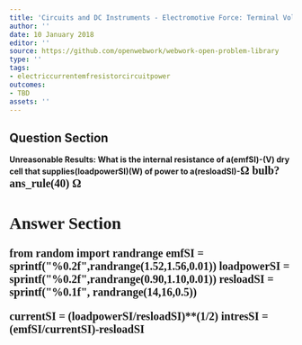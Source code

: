 ```yaml
---
title: 'Circuits and DC Instruments - Electromotive Force: Terminal Voltage'
author: ''
date: 10 January 2018
editor: ''
source: https://github.com/openwebwork/webwork-open-problem-library
type: ''
tags:
- electriccurrentemfresistorcircuitpower
outcomes:
- TBD
assets: ''
---
```


## Question Section 

<b>
<b>Unreasonable Results:<b> What is the internal resistance of a(emfSI)-(V) dry cell that supplies(loadpowerSI)(W) of power to a(resloadSI)-<span style="font-family: 'Times'; font-size: 20px";>&Omega;<span> bulb?
ans_rule(40) <span style="font-family: 'Times'; font-size: 20px";>&Omega;<span>


## Answer Section

from random import randrange
emfSI = sprintf("%0.2f",randrange(1.52,1.56,0.01))
loadpowerSI = sprintf("%0.2f",randrange(0.90,1.10,0.01))
resloadSI = sprintf("%0.1f", randrange(14,16,0.5))

currentSI = (loadpowerSI/resloadSI)**(1/2)
intresSI = (emfSI/currentSI)-resloadSI